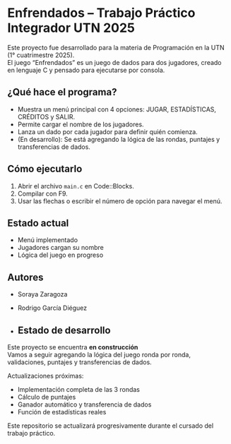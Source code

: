 # Enfrendados – Trabajo Práctico Integrador UTN 2025

Este proyecto fue desarrollado para la materia de Programación en la UTN (1° cuatrimestre 2025).  
El juego “Enfrendados” es un juego de dados para dos jugadores, creado en lenguaje C y pensado para ejecutarse por consola.

## ¿Qué hace el programa?
- Muestra un menú principal con 4 opciones: JUGAR, ESTADÍSTICAS, CRÉDITOS y SALIR.
- Permite cargar el nombre de los jugadores.
- Lanza un dado por cada jugador para definir quién comienza.
- (En desarrollo): Se está agregando la lógica de las rondas, puntajes y transferencias de dados.

## Cómo ejecutarlo
1. Abrir el archivo `main.c` en Code::Blocks.
2. Compilar con F9.
3. Usar las flechas o escribir el número de opción para navegar el menú.

## Estado actual
- Menú implementado  
- Jugadores cargan su nombre
- Lógica del juego en progreso

## Autores
- Soraya Zaragoza  
- Rodrigo García Diéguez


- ## Estado de desarrollo

Este proyecto se encuentra **en construcción**  
Vamos a seguir agregando la lógica del juego ronda por ronda, validaciones, puntajes y transferencias de dados.

Actualizaciones próximas:
- Implementación completa de las 3 rondas
- Cálculo de puntajes
- Ganador automático y transferencia de dados
- Función de estadísticas reales

Este repositorio se actualizará progresivamente durante el cursado del trabajo práctico.

